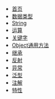<!-- docs/_sidebar.md -->
* [首页]()
* [数据类型](zh-cn/section1)
* [String](zh-cn/section2)
* [运算](zh-cn/section3)
* [关键字](zh-cn/section4)
* [Object通用方法](zh-cn/section5)
* [继承](zh-cn/section6)
* [反射](zh-cn/section7)
* [异常](zh-cn/section8)
* [泛型](zh-cn/section9)
* [注解](zh-cn/section10)
* [特性](zh-cn/section11)